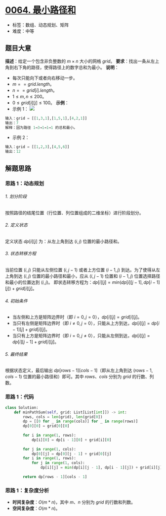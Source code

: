 # [0064. 最小路径和](https://leetcode.cn/problems/minimum-path-sum/)
- 标签：数组、动态规划、矩阵
- 难度：中等
## 题目大意
**描述**：给定一个包含非负整数的 $m \times n$  大小的网格 $grid$。
**要求**：找出一条从左上角到右下角的路径，使得路径上的数字总和为最小。
**说明**：
- 每次只能向下或者向右移动一步。
- $m == grid.length$。
- $n == grid[i].length$。
- $1 \le m, n \le 200$。
- $0 \le grid[i][j] \le 100$。
**示例**：
- 示例 1：
![](https://assets.leetcode.com/uploads/2020/11/05/minpath.jpg)
```python
输入：grid = [[1,3,1],[1,5,1],[4,2,1]]
输出：7
解释：因为路径 1→3→1→1→1 的总和最小。
```
- 示例 2：
```python
输入：grid = [[1,2,3],[4,5,6]]
输出：12
```
## 解题思路
### 思路 1：动态规划
###### 1. 划分阶段
按照路径的结尾位置（行位置、列位置组成的二维坐标）进行阶段划分。
###### 2. 定义状态
定义状态 $dp[i][j]$ 为：从左上角到达 $(i, j)$ 位置的最小路径和。
###### 3. 状态转移方程
当前位置 $(i, j)$ 只能从左侧位置 $(i, j - 1)$ 或者上方位置 $(i - 1, j)$ 到达。为了使得从左上角到达 $(i, j)$ 位置的最小路径和最小，应从 $(i, j - 1)$ 位置和 $(i - 1, j)$ 位置选择路径和最小的位置达到 $(i, j)$。
即状态转移方程为：$dp[i][j] = min(dp[i][j - 1], dp[i - 1][j]) + grid[i][j]$。
###### 4. 初始条件
- 当左侧和上方是矩阵边界时（即 $i = 0, j = 0$），$dp[i][j] = grid[i][j]$。
- 当只有左侧是矩阵边界时（即 $i \ne 0, j = 0$），只能从上方到达，$dp[i][j] = dp[i - 1][j] + grid[i][j]$。
- 当只有上方是矩阵边界时（即 $i = 0, j \ne 0$），只能从左侧到达，$dp[i][j] = dp[i][j - 1] + grid[i][j]$。
###### 5. 最终结果
根据状态定义，最后输出 $dp[rows - 1][cols - 1]$（即从左上角到达 $(rows - 1, cols - 1)$ 位置的最小路径和）即可。其中 $rows$、$cols$ 分别为 $grid$ 的行数、列数。
### 思路 1：代码
```python
class Solution:
    def minPathSum(self, grid: List[List[int]]) -> int:
        rows, cols = len(grid), len(grid[0])
        dp = [[0 for _ in range(cols)] for _ in range(rows)]
        dp[0][0] = grid[0][0]
        
        for i in range(1, rows):
            dp[i][0] = dp[i - 1][0] + grid[i][0]
        
        for j in range(1, cols):
            dp[0][j] = dp[0][j - 1] + grid[0][j]
        for i in range(1, rows):
            for j in range(1, cols):
                dp[i][j] = min(dp[i][j - 1], dp[i - 1][j]) + grid[i][j]
            
        return dp[rows - 1][cols - 1]
```
### 思路 1：复杂度分析
- **时间复杂度**：$O(m * n)$，其中 $m$、$n$ 分别为 $grid$ 的行数和列数。
- **空间复杂度**：$O(m * n)$。
